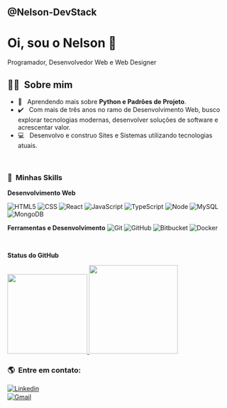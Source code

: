 ## @Nelson-DevStack

# Oi, sou o Nelson 👋
Programador, Desenvolvedor Web e Web Designer

## 👨‍💻 &nbsp;Sobre mim

- 🌱 &nbsp; Aprendendo mais sobre **Python e Padrões de Projeto**.
- ✔️ &nbsp; Com mais de três anos no ramo de Desenvolvimento Web, busco explorar tecnologias modernas, desenvolver soluções de software e acrescentar valor.
- 💻 &nbsp; Desenvolvo e construo Sites e Sistemas utilizando tecnologias atuais.

<br />

### 🚀&nbsp; Minhas Skills

**Desenvolvimento Web**

  ![HTML5](https://img.shields.io/badge/HTML5-E34F26?style=for-the-badge&logo=html5&logoColor=white)
  ![CSS](https://img.shields.io/badge/CSS3-1572B6?style=for-the-badge&logo=css3&logoColor=white)
  ![React](https://img.shields.io/badge/React-20232A?style=for-the-badge&logo=react&logoColor=61DAFB)
  ![JavaScript](https://img.shields.io/badge/JavaScript-F7DF1E?style=for-the-badge&logo=javascript&logoColor=black)
  ![TypeScript](https://img.shields.io/badge/TypeScript-007ACC?style=for-the-badge&logo=typescript&logoColor=white)
  ![Node](https://img.shields.io/badge/Node.js-43853D?style=for-the-badge&logo=node.js&logoColor=white)
  ![MySQL](https://img.shields.io/badge/MySQL-005C84?style=for-the-badge&logo=mysql&logoColor=white)
  ![MongoDB](https://img.shields.io/badge/MongoDB-4EA94B?style=for-the-badge&logo=mongodb&logoColor=white)

**Ferramentas e Desenvolvimento**
  ![Git](https://img.shields.io/badge/-Git-333333?style=flat&logo=git)
  ![GitHub](https://img.shields.io/badge/-GitHub-333333?style=flat&logo=github)
  ![Bitbucket](https://img.shields.io/badge/-Figma-333333?style=flat&logo=figma)
  ![Docker](https://img.shields.io/badge/-Docker-333333?style=flat&logo=docker)

<br/>

**Status do GitHub**

<a href="https://github.com/Nelson-DevStack">
  <img height="180em" src="https://github-readme-stats.vercel.app/api?username=Nelson-DevStack&theme=dracula&show_icons=true" />
</a>
<a href="https://github.com/Nelson-DevStack">
  <img height="200em" src="https://github-readme-stats.vercel.app/api/top-langs/?username=Nelson-DevStack&hide=html&layout=compact=true&theme=dracula" />
</a>

<br/>

### 🌎 &nbsp;Entre em contato:

<div style="display: flex; flex-direction: column; margin-top: 10px; gap: 2px">
  <a href="https://www.linkedin.com/in/nelson-geraldo/">
    <img src="https://img.shields.io/badge/LinkedIn-0077B5?style=for-the-badge&logo=linkedin&logoColor=white" alt="Linkedin" />
  </a>

  <a href="mailto:nelsoncarvalho.negocios@gmail.com">
    <img src="https://img.shields.io/badge/Gmail-D14836?style=for-the-badge&logo=gmail&logoColor=white" alt="Gmail" />
  </a>
</div>
